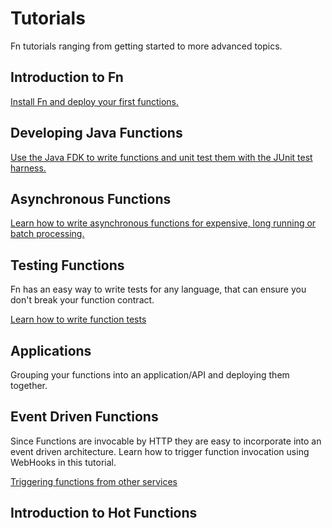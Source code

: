 # Tutorials
Fn tutorials ranging from getting started to more advanced topics. 

## Introduction to Fn
[Install Fn and deploy your first functions.](Introduction/README.md)

## Developing Java Functions
[Use the Java FDK to write functions and unit test them with the JUnit test harness.](JavaFDKIntroduction//README.md)

## Asynchronous Functions

[Learn how to write asynchronous functions for expensive, long running or batch processing.](Async/README.md)

## Testing Functions

Fn has an easy way to write tests for any language, that can ensure you don't break your function contract.

[Learn how to write function tests](Testing/README.md)

## Applications

Grouping your functions into an application/API and deploying them together. 

## Event Driven Functions

Since Functions are invocable by HTTP they are easy to incorporate into an event driven architecture.  Learn how to trigger function invocation using WebHooks in this tutorial.

[Triggering functions from other services](Triggers/README.md)

## Introduction to Hot Functions

